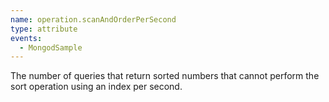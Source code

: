 ```yaml
---
name: operation.scanAndOrderPerSecond
type: attribute
events:
  - MongodSample
---
```


The number of queries that return sorted numbers that cannot perform the sort operation using an index per second.